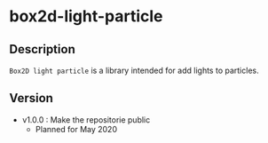# box2d-light-particle

## Description

`Box2D light particle` is a library intended for add lights to particles.

## Version

- v1.0.0 : Make the repositorie public
  - Planned for May 2020
